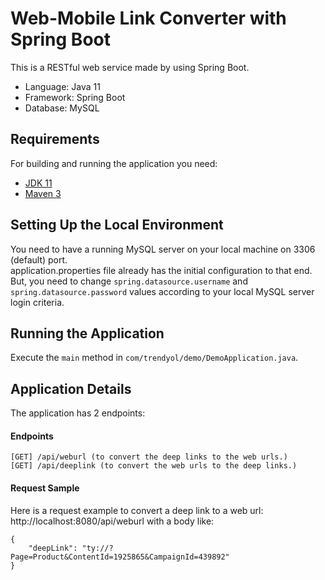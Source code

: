# Web-Mobile Link Converter with Spring Boot

This is a RESTful web service made by using Spring Boot.

* Language: Java 11
* Framework: Spring Boot
* Database: MySQL

## Requirements

For building and running the application you need:

- [JDK 11](https://www.oracle.com/java/technologies/javase-jdk11-downloads.html)
- [Maven 3](https://maven.apache.org)

## Setting Up the Local Environment

You need to have a running MySQL server on your local machine on 3306 (default) port.\
application.properties file already has the initial configuration to that end.\
But, you need to change `spring.datasource.username` and `spring.datasource.password` values
according to your local MySQL server login criteria.

## Running the Application

Execute the `main` method in `com/trendyol/demo/DemoApplication.java`.

## Application Details

The application has 2 endpoints:

#### Endpoints

```
[GET] /api/weburl (to convert the deep links to the web urls.)
[GET] /api/deeplink (to convert the web urls to the deep links.)
```

#### Request Sample

Here is a request example to convert a deep link to a web url:
http://localhost:8080/api/weburl with a body like:

```
{
    "deepLink": "ty://?Page=Product&ContentId=1925865&CampaignId=439892"
}
```

